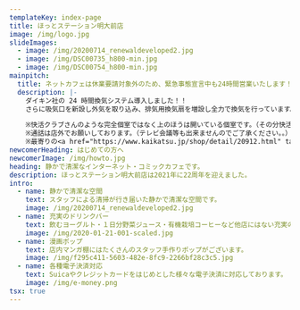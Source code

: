 ```yaml
---
templateKey: index-page
title: ほっとステーション明大前店
image: /img/logo.jpg
slideImages:
  - image: /img/20200714_renewaldeveloped2.jpg
  - image: /img/DSC00735_h800-min.jpg
  - image: /img/DSC00754_h800-min.jpg
mainpitch:
  title: ネットカフェは休業要請対象外のため、緊急事態宣言中も24時間営業いたします！
  description: |-
    ダイキン社の 24 時間換気システム導入しました！！
    さらに吸気口を新設し外気を取り込み、排気用換気扇を増設し全力で換気を行っています。

    ※快活クラブさんのような完全個室ではなく上のほうは開いている個室です。（その分快活さんより料金はぐっとお安くなっております。）
    ※通話は店外でお願いしております。（テレビ会議等も出来ませんのでご了承ください。。）
    ※最寄りの<a href="https://www.kaikatsu.jp/shop/detail/20912.html" target="_blank" rel="noopener noreferrer">快活クラブさん</a>は下北にございます。
newcomerHeading: はじめての方へ
newcomerImage: /img/howto.jpg
heading: 静かで清潔なインターネット・コミックカフェです。
description: ほっとステーション明大前店は2021年に22周年を迎えました。
intro:
  - name: 静かで清潔な空間
    text: スタッフによる清掃が行き届いた静かで清潔な空間です。
    image: /img/20200714_renewaldeveloped2.jpg
  - name: 充実のドリンクバー
    text: 飲むヨーグルト・１日分野菜ジュース・有機栽培コーヒーなど他店にはない充実のドリンクバーがございます。
    image: /img/2020-01-21-001-scaled.jpg
  - name: 漫画ポップ
    text: 店内マンガ棚にはたくさんのスタッフ手作りポップがございます。
    image: /img/f295c411-5603-482e-8fc9-2266bf28c3c5.jpg
  - name: 各種電子決済対応
    text: Suicaやクレジットカードをはじめとした様々な電子決済に対応しております。
    image: /img/e-money.png
tsx: true
---
```

